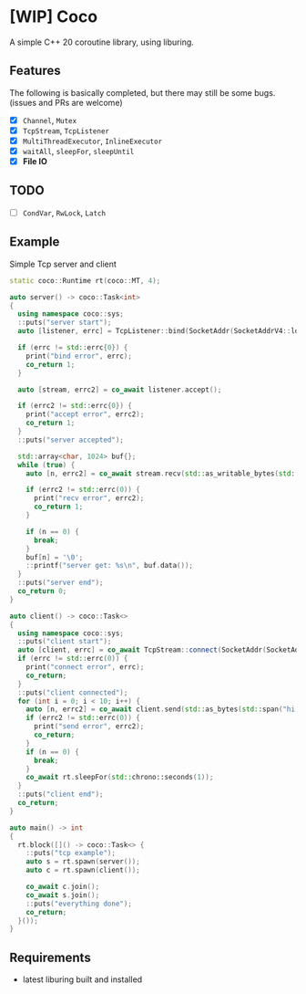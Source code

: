 # [WIP]  Coco
A simple C++ 20 coroutine library, using liburing.

## Features
The following is basically completed, but there may still be some bugs. (issues and PRs are welcome)
- [x] `Channel`, `Mutex`
- [x] `TcpStream`, `TcpListener`
- [x] `MultiThreadExecutor`, `InlineExecutor`
- [x] `waitAll`, `sleepFor`, `sleepUntil`
- [x] **File IO**

## TODO
- [ ] `CondVar`, `RwLock`, `Latch`

## Example
Simple Tcp server and client
```cpp
static coco::Runtime rt(coco::MT, 4);

auto server() -> coco::Task<int>
{
  using namespace coco::sys;
  ::puts("server start");
  auto [listener, errc] = TcpListener::bind(SocketAddr(SocketAddrV4::localhost(2333)));

  if (errc != std::errc{0}) {
    print("bind error", errc);
    co_return 1;
  }

  auto [stream, errc2] = co_await listener.accept();

  if (errc2 != std::errc{0}) {
    print("accept error", errc2);
    co_return 1;
  }
  ::puts("server accepted");

  std::array<char, 1024> buf{};
  while (true) {
    auto [n, errc2] = co_await stream.recv(std::as_writable_bytes(std::span(buf)));

    if (errc2 != std::errc(0)) {
      print("recv error", errc2);
      co_return 1;
    }

    if (n == 0) {
      break;
    }
    buf[n] = '\0';
    ::printf("server get: %s\n", buf.data());
  }
  ::puts("server end");
  co_return 0;
}

auto client() -> coco::Task<>
{
  using namespace coco::sys;
  ::puts("client start");
  auto [client, errc] = co_await TcpStream::connect(SocketAddr(SocketAddrV4::localhost(2333)));
  if (errc != std::errc(0)) {
    print("connect error", errc);
    co_return;
  }
  ::puts("client connected");
  for (int i = 0; i < 10; i++) {
    auto [n, errc2] = co_await client.send(std::as_bytes(std::span("hi server")));
    if (errc2 != std::errc(0)) {
      print("send error", errc2);
      co_return;
    }
    if (n == 0) {
      break;
    }
    co_await rt.sleepFor(std::chrono::seconds(1));
  }
  ::puts("client end");
  co_return;
}

auto main() -> int
{
  rt.block([]() -> coco::Task<> {
    ::puts("tcp example");
    auto s = rt.spawn(server());
    auto c = rt.spawn(client());

    co_await c.join();
    co_await s.join();
    ::puts("everything done");
    co_return;
  }());
}
```
## Requirements
- latest liburing built and installed